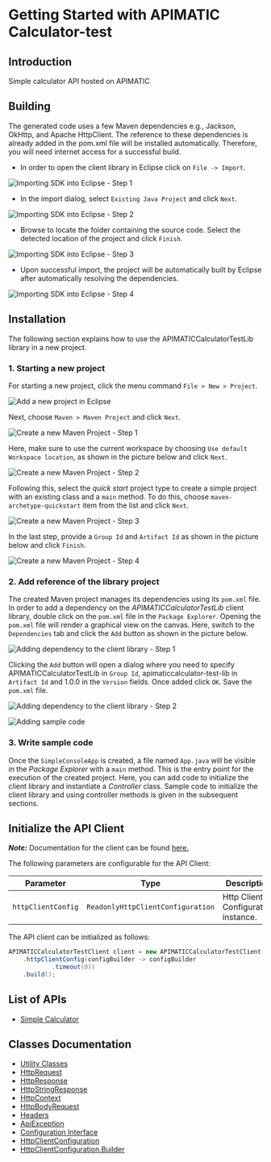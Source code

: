 
# Getting Started with APIMATIC Calculator-test

## Introduction

Simple calculator API hosted on APIMATIC

## Building

The generated code uses a few Maven dependencies e.g., Jackson, OkHttp,
and Apache HttpClient. The reference to these dependencies is already
added in the pom.xml file will be installed automatically. Therefore,
you will need internet access for a successful build.

* In order to open the client library in Eclipse click on `File -> Import`.

![Importing SDK into Eclipse - Step 1](https://apidocs.io/illustration/java?workspaceFolder=APIMATIC%20Calculator-test-Java&workspaceName=APIMATICCalculatorTest&projectName=APIMATICCalculatorTestLib&rootNamespace=io.apimatic.examples&groupId=APIMATICCalculatorTestLib&artifactId=apimaticcalculator-test-lib&version=1.0.0&step=import0)

* In the import dialog, select `Existing Java Project` and click `Next`.

![Importing SDK into Eclipse - Step 2](https://apidocs.io/illustration/java?workspaceFolder=APIMATIC%20Calculator-test-Java&workspaceName=APIMATICCalculatorTest&projectName=APIMATICCalculatorTestLib&rootNamespace=io.apimatic.examples&groupId=APIMATICCalculatorTestLib&artifactId=apimaticcalculator-test-lib&version=1.0.0&step=import1)

* Browse to locate the folder containing the source code. Select the detected location of the project and click `Finish`.

![Importing SDK into Eclipse - Step 3](https://apidocs.io/illustration/java?workspaceFolder=APIMATIC%20Calculator-test-Java&workspaceName=APIMATICCalculatorTest&projectName=APIMATICCalculatorTestLib&rootNamespace=io.apimatic.examples&groupId=APIMATICCalculatorTestLib&artifactId=apimaticcalculator-test-lib&version=1.0.0&step=import2)

* Upon successful import, the project will be automatically built by Eclipse after automatically resolving the dependencies.

![Importing SDK into Eclipse - Step 4](https://apidocs.io/illustration/java?workspaceFolder=APIMATIC%20Calculator-test-Java&workspaceName=APIMATICCalculatorTest&projectName=APIMATICCalculatorTestLib&rootNamespace=io.apimatic.examples&groupId=APIMATICCalculatorTestLib&artifactId=apimaticcalculator-test-lib&version=1.0.0&step=import3)

## Installation

The following section explains how to use the APIMATICCalculatorTestLib library in a new project.

### 1. Starting a new project

For starting a new project, click the menu command `File > New > Project`.

![Add a new project in Eclipse](https://apidocs.io/illustration/java?workspaceFolder=APIMATIC%20Calculator-test-Java&workspaceName=APIMATICCalculatorTest&projectName=APIMATICCalculatorTestLib&rootNamespace=io.apimatic.examples&groupId=APIMATICCalculatorTestLib&artifactId=apimaticcalculator-test-lib&version=1.0.0&step=createNewProject0)

Next, choose `Maven > Maven Project` and click `Next`.

![Create a new Maven Project - Step 1](https://apidocs.io/illustration/java?workspaceFolder=APIMATIC%20Calculator-test-Java&workspaceName=APIMATICCalculatorTest&projectName=APIMATICCalculatorTestLib&rootNamespace=io.apimatic.examples&groupId=APIMATICCalculatorTestLib&artifactId=apimaticcalculator-test-lib&version=1.0.0&step=createNewProject1)

Here, make sure to use the current workspace by choosing `Use default Workspace location`, as shown in the picture below and click `Next`.

![Create a new Maven Project - Step 2](https://apidocs.io/illustration/java?workspaceFolder=APIMATIC%20Calculator-test-Java&workspaceName=APIMATICCalculatorTest&projectName=APIMATICCalculatorTestLib&rootNamespace=io.apimatic.examples&groupId=APIMATICCalculatorTestLib&artifactId=apimaticcalculator-test-lib&version=1.0.0&step=createNewProject2)

Following this, select the *quick start* project type to create a simple project with an existing class and a `main` method. To do this, choose `maven-archetype-quickstart` item from the list and click `Next`.

![Create a new Maven Project - Step 3](https://apidocs.io/illustration/java?workspaceFolder=APIMATIC%20Calculator-test-Java&workspaceName=APIMATICCalculatorTest&projectName=APIMATICCalculatorTestLib&rootNamespace=io.apimatic.examples&groupId=APIMATICCalculatorTestLib&artifactId=apimaticcalculator-test-lib&version=1.0.0&step=createNewProject3)

In the last step, provide a `Group Id` and `Artifact Id` as shown in the picture below and click `Finish`.

![Create a new Maven Project - Step 4](https://apidocs.io/illustration/java?workspaceFolder=APIMATIC%20Calculator-test-Java&workspaceName=APIMATICCalculatorTest&projectName=APIMATICCalculatorTestLib&rootNamespace=io.apimatic.examples&groupId=APIMATICCalculatorTestLib&artifactId=apimaticcalculator-test-lib&version=1.0.0&step=createNewProject4)

### 2. Add reference of the library project

The created Maven project manages its dependencies using its `pom.xml` file. In order to add a dependency on the *APIMATICCalculatorTestLib* client library, double click on the `pom.xml` file in the `Package Explorer`. Opening the `pom.xml` file will render a graphical view on the canvas. Here, switch to the `Dependencies` tab and click the `Add` button as shown in the picture below.

![Adding dependency to the client library - Step 1](https://apidocs.io/illustration/java?workspaceFolder=APIMATIC%20Calculator-test-Java&workspaceName=APIMATICCalculatorTest&projectName=APIMATICCalculatorTestLib&rootNamespace=io.apimatic.examples&groupId=APIMATICCalculatorTestLib&artifactId=apimaticcalculator-test-lib&version=1.0.0&step=testProject0)

Clicking the `Add` button will open a dialog where you need to specify APIMATICCalculatorTestLib in `Group Id`, apimaticcalculator-test-lib in `Artifact Id` and 1.0.0 in the `Version` fields. Once added click `OK`. Save the `pom.xml` file.

![Adding dependency to the client library - Step 2](https://apidocs.io/illustration/java?workspaceFolder=APIMATIC%20Calculator-test-Java&workspaceName=APIMATICCalculatorTest&projectName=APIMATICCalculatorTestLib&rootNamespace=io.apimatic.examples&groupId=APIMATICCalculatorTestLib&artifactId=apimaticcalculator-test-lib&version=1.0.0&step=testProject1)

![Adding sample code](https://apidocs.io/illustration/java?workspaceFolder=APIMATIC%20Calculator-test-Java&workspaceName=APIMATICCalculatorTest&projectName=APIMATICCalculatorTestLib&rootNamespace=io.apimatic.examples&groupId=APIMATICCalculatorTestLib&artifactId=apimaticcalculator-test-lib&version=1.0.0&step=testProject2)

### 3. Write sample code

Once the `SimpleConsoleApp` is created, a file named `App.java` will be visible in the *Package Explorer* with a `main` method. This is the entry point for the execution of the created project.
Here, you can add code to initialize the client library and instantiate a *Controller* class. Sample code to initialize the client library and using controller methods is given in the subsequent sections.

## Initialize the API Client

**_Note:_** Documentation for the client can be found [here.](doc/client.md)

The following parameters are configurable for the API Client:

| Parameter | Type | Description |
|  --- | --- | --- |
| `httpClientConfig` | `ReadonlyHttpClientConfiguration` | Http Client Configuration instance. |

The API client can be initialized as follows:

```java
APIMATICCalculatorTestClient client = new APIMATICCalculatorTestClient.Builder()
    .httpClientConfig(configBuilder -> configBuilder
            .timeout(0))
    .build();
```

## List of APIs

* [Simple Calculator](doc/controllers/simple-calculator.md)

## Classes Documentation

* [Utility Classes](doc/utility-classes.md)
* [HttpRequest](doc/http-request.md)
* [HttpResponse](doc/http-response.md)
* [HttpStringResponse](doc/http-string-response.md)
* [HttpContext](doc/http-context.md)
* [HttpBodyRequest](doc/http-body-request.md)
* [Headers](doc/headers.md)
* [ApiException](doc/api-exception.md)
* [Configuration Interface](doc/configuration-interface.md)
* [HttpClientConfiguration](doc/http-client-configuration.md)
* [HttpClientConfiguration.Builder](doc/http-client-configuration-builder.md)


